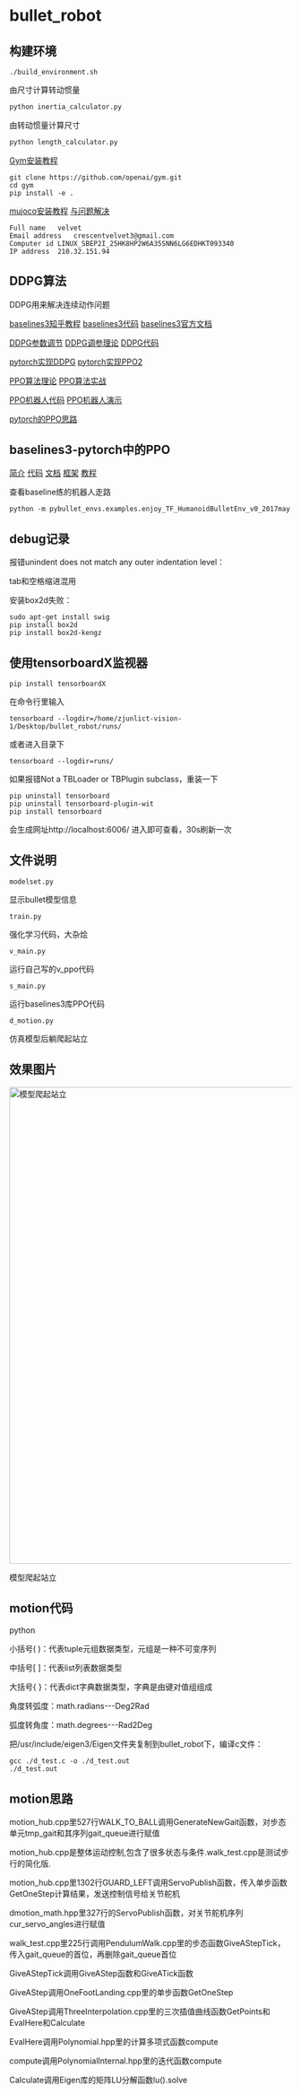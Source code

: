 # bullet_robot

## 构建环境
```ssh
./build_environment.sh
```
由尺寸计算转动惯量
```python
python inertia_calculator.py
```
由转动惯量计算尺寸
```python
python length_calculator.py
```
[Gym安装教程](https://blog.csdn.net/ms961516792/article/details/79122914)
```ssh
git clone https://github.com/openai/gym.git
cd gym
pip install -e .
```
[mujoco安装教程](https://blog.csdn.net/jianghao_ava/article/details/81062337)
[与问题解决](https://blog.csdn.net/jianghao_ava/article/details/80874254)
```
Full name	velvet
Email address	crescentvelvet3@gmail.com
Computer id	LINUX_SBEP2I_25HK8HP2W6A35SNN6LG6EDHKT093340
IP address	210.32.151.94
```
## DDPG算法

DDPG用来解决连续动作问题

[baselines3知乎教程](https://zhuanlan.zhihu.com/p/149771220)
[baselines3代码](https://github.com/DLR-RM/stable-baselines3)
[baselines3官方文档](https://stable-baselines3.readthedocs.io/en/master/)

[DDPG参数调节](https://www.zhihu.com/question/309162916)
[DDPG调参理论](https://zhuanlan.zhihu.com/p/345353294)
[DDPG代码](https://zhuanlan.zhihu.com/p/47873624)

[pytorch实现DDPG](https://github.com/ghliu/pytorch-ddpg)
[pytorch实现PPO2](https://github.com/andompesta/ppo2)

[PPO算法理论](https://zhuanlan.zhihu.com/p/111068310)
[PPO算法实战](https://zhuanlan.zhihu.com/p/111049450)

[PPO机器人代码](https://github.com/openai/baselines/tree/master/baselines/ppo2)
[PPO机器人演示](https://openai.com/blog/openai-baselines-ppo/)

[pytorch的PPO思路](https://blog.csdn.net/melody_cjw/article/details/112851552)

## baselines3-pytorch中的PPO

[简介](https://araffin.github.io/post/sb3/)
[代码](https://github.com/DLR-RM/stable-baselines3)
[文档](https://stable-baselines3.readthedocs.io/en/master/)
[框架](https://github.com/DLR-RM/rl-baselines3-zoo)
[教程](https://github.com/araffin/rl-tutorial-jnrr19)

查看baseline练的机器人走路
```
python -m pybullet_envs.examples.enjoy_TF_HumanoidBulletEnv_v0_2017may
```
## debug记录
报错unindent does not match any outer indentation level：

tab和空格缩进混用

安装box2d失败：
```
sudo apt-get install swig
pip install box2d
pip install box2d-kengz

```
## 使用tensorboardX监视器
```
pip install tensorboardX
```
在命令行里输入
```
tensorboard --logdir=/home/zjunlict-vision-1/Desktop/bullet_robot/runs/
```
或者进入目录下
```
tensorboard --logdir=runs/
```
如果报错Not a TBLoader or TBPlugin subclass，重装一下
```
pip uninstall tensorboard
pip uninstall tensorboard-plugin-wit
pip install tensorboard
```
会生成网址http://localhost:6006/
进入即可查看，30s刷新一次
## 文件说明
```
modelset.py
```
显示bullet模型信息
```
train.py
```
强化学习代码，大杂烩
```
v_main.py
```
运行自己写的v_ppo代码
```
s_main.py
```
运行baselines3库PPO代码
```
d_motion.py
```
仿真模型后躺爬起站立

## 效果图片
<img width=850 src="https://img-blog.csdnimg.cn/20210401215002255.png" alt="模型爬起站立"/>

模型爬起站立

## motion代码
python

小括号( )：代表tuple元组数据类型，元组是一种不可变序列

中括号[ ]：代表list列表数据类型

大括号{ }：代表dict字典数据类型，字典是由键对值组组成

角度转弧度：math.radians---Deg2Rad

弧度转角度：math.degrees---Rad2Deg

把/usr/include/eigen3/Eigen文件夹复制到bullet_robot下，编译c文件：
```
gcc ./d_test.c -o ./d_test.out
./d_test.out
```
## motion思路
motion_hub.cpp里527行WALK_TO_BALL调用GenerateNewGait函数，对步态单元tmp_gait和其序列gait_queue进行赋值

motion_hub.cpp是整体运动控制,包含了很多状态与条件.walk_test.cpp是测试步行的简化版.

motion_hub.cpp里1302行GUARD_LEFT调用ServoPublish函数，传入单步函数GetOneStep计算结果，发送控制信号给关节舵机

dmotion_math.hpp里327行的ServoPublish函数，对关节舵机序列cur_servo_angles进行赋值

walk_test.cpp里225行调用PendulumWalk.cpp里的步态函数GiveAStepTick，传入gait_queue的首位，再删除gait_queue首位

GiveAStepTick调用GiveAStep函数和GiveATick函数

GiveAStep调用OneFootLanding.cpp里的单步函数GetOneStep

GiveAStep调用ThreeInterpolation.cpp里的三次插值曲线函数GetPoints和EvalHere和Calculate

EvalHere调用Polynomial.hpp里的计算多项式函数compute

compute调用PolynomialInternal.hpp里的迭代函数compute

Calculate调用Eigen库的矩阵LU分解函数lu().solve

